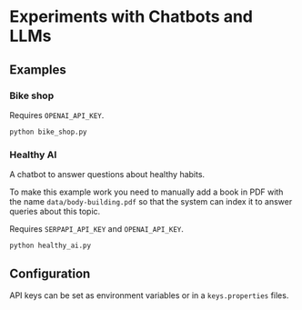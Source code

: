 # Experiments with Chatbots and LLMs

## Examples

### Bike shop

Requires `OPENAI_API_KEY`.

```
python bike_shop.py
```

### Healthy AI

A chatbot to answer questions about healthy habits. 

To make this example work you need to manually add a book in PDF with the name `data/body-building.pdf` so that the system can index it to answer queries about this topic.

Requires `SERPAPI_API_KEY` and `OPENAI_API_KEY`.

```
python healthy_ai.py
```

## Configuration

API keys can be set as environment variables or in a `keys.properties` files.
